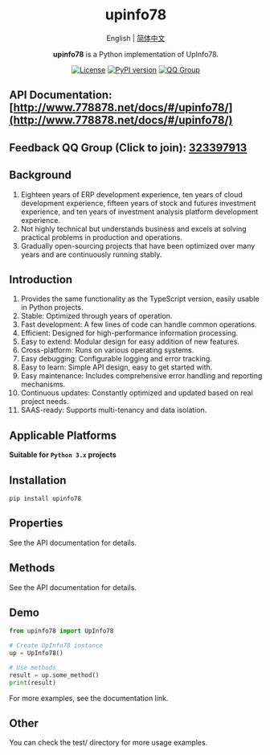 <h1 align="center">upinfo78</h1>
<div align="center">

English | [简体中文](./README.cn.md)

**upinfo78** is a Python implementation of UpInfo78.

[![License](https://img.shields.io/badge/license-MIT-green.svg)](https://opensource.org/licenses/MIT)
[![PyPI version](https://badge.fury.io/py/upinfo78.svg)](https://badge.fury.io/py/upinfo78)
[![QQ Group](https://img.shields.io/badge/QQ%20Group-323397913-blue.svg?style=flat-square&color=12b7f5&logo=qq)](https://qm.qq.com/cgi-bin/qm/qr?k=it9gUUVdBEDWiTOH21NsoRHAbE9IAzAO&jump_from=webapi&authKey=KQwSXEPwpAlzAFvanFURm0Foec9G9Dak0DmThWCexhqUFbWzlGjAFC7t0jrjdKdL)

</div>

## API Documentation: [http://www.778878.net/docs/#/upinfo78/](http://www.778878.net/docs/#/upinfo78/)
## Feedback QQ Group (Click to join): [323397913](https://qm.qq.com/cgi-bin/qm/qr?k=it9gUUVdBEDWiTOH21NsoRHAbE9IAzAO&jump_from=webapi&authKey=KQwSXEPwpAlzAFvanFURm0Foec9G9Dak0DmThWCexhqUFbWzlGjAFC7t0jrjdKdL)

## Background
1. Eighteen years of ERP development experience, ten years of cloud development experience, fifteen years of stock and futures investment experience, and ten years of investment analysis platform development experience.
2. Not highly technical but understands business and excels at solving practical problems in production and operations.
3. Gradually open-sourcing projects that have been optimized over many years and are continuously running stably.

## Introduction

1. Provides the same functionality as the TypeScript version, easily usable in Python projects.
2. Stable: Optimized through years of operation.
3. Fast development: A few lines of code can handle common operations.
4. Efficient: Designed for high-performance information processing.
5. Easy to extend: Modular design for easy addition of new features.
6. Cross-platform: Runs on various operating systems.
7. Easy debugging: Configurable logging and error tracking.
8. Easy to learn: Simple API design, easy to get started with.
9. Easy maintenance: Includes comprehensive error handling and reporting mechanisms.
10. Continuous updates: Constantly optimized and updated based on real project needs.
11. SAAS-ready: Supports multi-tenancy and data isolation.

## Applicable Platforms

**Suitable for `Python 3.x` projects**

## Installation

```
pip install upinfo78
```

## Properties

See the API documentation for details.

## Methods

See the API documentation for details.

## Demo

```python
from upinfo78 import UpInfo78

# Create UpInfo78 instance
up = UpInfo78()

# Use methods
result = up.some_method()
print(result)
```

For more examples, see the documentation link.

## Other

You can check the test/ directory for more usage examples.
